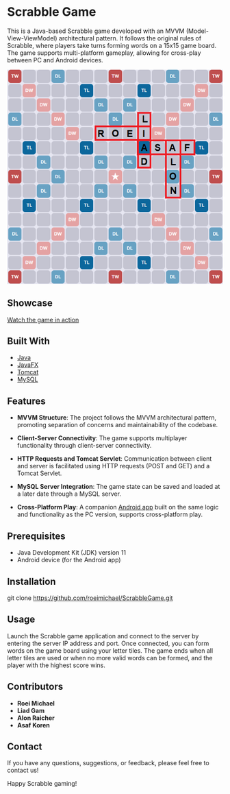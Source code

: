 # Scrabble Game

This is a Java-based Scrabble game developed with an MVVM (Model-View-ViewModel) architectural pattern. It follows the original rules of Scrabble, where players take turns forming words on a 15x15 game board. The game supports multi-platform gameplay, allowing for cross-play between PC and Android devices.

![Game Board](src/main/resources/BackGround.png)

## Showcase
[Watch the game in action](https://youtu.be/z1_ss3ksOLg)

## Built With

- [Java](https://www.oracle.com/java/)
- [JavaFX](https://openjfx.io/)
- [Tomcat](http://tomcat.apache.org/)
- [MySQL](https://www.mysql.com/)

## Features

- **MVVM Structure**: The project follows the MVVM architectural pattern, promoting separation of concerns and maintainability of the codebase.

- **Client-Server Connectivity**: The game supports multiplayer functionality through client-server connectivity.

- **HTTP Requests and Tomcat Servlet**: Communication between client and server is facilitated using HTTP requests (POST and GET) and a Tomcat Servlet.

- **MySQL Server Integration**: The game state can be saved and loaded at a later date through a MySQL server.

- **Cross-Platform Play**: A companion [Android app](https://github.com/Liad05/Scrabbler_game_android_app) built on the same logic and functionality as the PC version, supports cross-platform play.

## Prerequisites

- Java Development Kit (JDK) version 11 
- Android device (for the Android app)

## Installation
git clone https://github.com/roeimichael/ScrabbleGame.git

## Usage
Launch the Scrabble game application and connect to the server by entering the server IP address and port. Once connected, you can form words on the game board using your letter tiles. The game ends when all letter tiles are used or when no more valid words can be formed, and the player with the highest score wins.

## Contributors
- **Roei Michael**
- **Liad Gam**
- **Alon Raicher**
- **Asaf Koren**
## Contact
If you have any questions, suggestions, or feedback, please feel free to contact us!

Happy Scrabble gaming!
